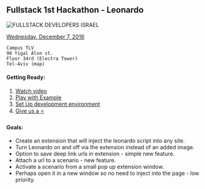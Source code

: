 
## Fullstack 1st Hackathon - Leonardo
![FULLSTACK DEVELOPERS ISRAEL](https://a248.e.akamai.net/secure.meetupstatic.com/photos/event/1/3/4/e/global_448264942.jpeg)

[Wednesday, December 7, 2016](https://www.meetup.com/full-stack-developer-il/events/230141038/)
```
Campus TLV
98 Yigal Alon st.
Floor 34rd (Electra Tower)
Tel-Aviv (map)
```

#### Getting Ready:
1. [Watch video](https://www.youtube.com/watch?v=zPBmMiJZ5O8&t=1563s)
2. [Play with Example](http://outbrain.github.io/Leonardo/examples/angularIL/)
3. [Set Up development environment](https://github.com/outbrain/Leonardo#running-and-contributing)
4. [Give us a :star:](https://github.com/outbrain/Leonardo)
 
#### Goals:
- Create an extension that will inject the leonardo script into any site.
- Turn Leonardo on and off via the extension instead of an added image.
- Option to save deep link urls in extension - simple new feature.
- Attach a url to a scenario - new feature.
- Activate a scenario from a small pop up extension window.
- Perhaps open it in a new window so no need to inject into the page - low priority.
 

